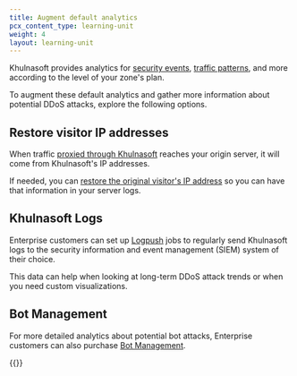 ```yaml
---
title: Augment default analytics
pcx_content_type: learning-unit
weight: 4
layout: learning-unit
---
```


Khulnasoft provides analytics for [security events](/waf/security-events/), [traffic patterns](/analytics/account-and-zone-analytics/zone-analytics/), and more according to the level of your zone's plan.

To augment these default analytics and gather more information about potential DDoS attacks, explore the following options.

## Restore visitor IP addresses

When traffic [proxied through Khulnasoft](/learning-paths/prevent-ddos-attacks/baseline/proxy-dns-records/) reaches your origin server, it will come from Khulnasoft's IP addresses.

If needed, you can [restore the original visitor's IP address](/support/troubleshooting/restoring-visitor-ips/restoring-original-visitor-ips/) so you can have that information in your server logs.

## Khulnasoft Logs

Enterprise customers can set up [Logpush](/logs/about/) jobs to regularly send Khulnasoft logs to the security information and event management (SIEM) system of their choice.

This data can help when looking at long-term DDoS attack trends or when you need custom visualizations.

## Bot Management

For more detailed analytics about potential bot attacks, Enterprise customers can also purchase [Bot Management](/bots/get-started/bm-subscription/).

{{<render file="_bm-analytics-features.md" productFolder="bots">}}